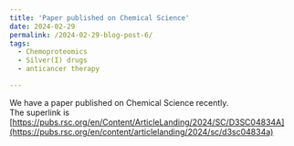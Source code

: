 ```yaml
---
title: 'Paper published on Chemical Science'
date: 2024-02-29
permalink: /2024-02-29-blog-post-6/
tags:
  - Chemoproteomics
  - Silver(I) drugs
  - anticancer therapy

---
```

We have a paper published on Chemical Science recently.    
The superlink is [https://pubs.rsc.org/en/Content/ArticleLanding/2024/SC/D3SC04834A](https://pubs.rsc.org/en/content/articlelanding/2024/sc/d3sc04834a)
